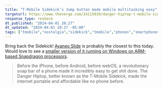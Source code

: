 ```yaml
---
title: "T-Mobile Sidekick’s Jump button made mobile multitasking easy"
targeturl: https://www.theverge.com/24115039/danger-hiptop-t-mobile-sidekick-jump-button
response_type: reshare
dt_published: "2024-04-01 20:27"
dt_updated: "2024-04-01 20:27 -05:00"
tags: ["tmobile","nostalgia","sidekick","tmobile","phones","smartphones","productivity","mobile","cellphones","handhelds"]
---
```


Bring back the Sidekick! [Ayaneo Slide](/feed/ayaneo-slide/) is probably the closest to this today. Would love to see a [smaller version of it running on Windows on ARM-based Snapdragon processors](/feed/windows-12-mobile-concept/). 

> Before the iPhone, before Android, before webOS, a revolutionary soap bar of a phone made it incredibly easy to get shit done. The Danger Hiptop, better known as the T-Mobile Sidekick, made the internet portable and affordable like no phone before. 